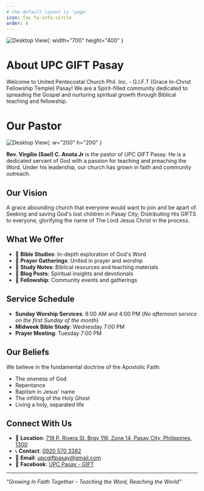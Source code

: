 ```yaml
---
# the default layout is 'page'
icon: fas fa-info-circle
order: 4
---
```


![Desktop View](https://ik.imagekit.io/g0xkgtz2g/giftchurch.jpg?updatedAt=1746626721382){: width="700" height="400" }

# About UPC GIFT Pasay

Welcome to United Pentecostal Church Phil. Inc. - G.I.F.T (Grace In-Christ Fellowship Temple) Pasay! We are a Spirit-filled community dedicated to spreading the Gospel and nurturing spiritual growth through Biblical teaching and fellowship.

# Our Pastor

![Desktop View](<https://ik.imagekit.io/g0xkgtz2g/490066295_1081477980682966_7613510574937348021_n(1).jpg?updatedAt=1746663282298>){: w="200" h="200" }

**Rev. Virgilio (Sael) C. Anota Jr** is the pastor of UPC GIFT Pasay. He is a dedicated servant of God with a passion for teaching and preaching the Word. Under his leadership, our church has grown in faith and community outreach.

## Our Vision

A grace abounding church that everyone would want to join and be apart of. Seeking and saving God's lost children in Pasay City; Distributing His GIFTS to everyone, glorifying the name of The Lord Jesus Christ in the process.

## What We Offer

- 📖 **Bible Studies**: In-depth exploration of God's Word
- 🙏 **Prayer Gatherings**: United in prayer and worship
- 📝 **Study Notes**: Biblical resources and teaching materials
- 💭 **Blog Posts**: Spiritual insights and devotionals
- 🤝 **Fellowship**: Community events and gatherings

## Service Schedule

- **Sunday Worship Services**: 8:00 AM and 4:00 PM (_No afternoon service on the first Sunday of the month_)
- **Midweek Bible Study**: Wednesday 7:00 PM
- **Prayer Meeting**: Tuesday 7:00 PM

## Our Beliefs

We believe in the fundamental doctrine of the Apostolic Faith:

- The oneness of God
- Repentance
- Baptism in Jesus' name
- The infilling of the Holy Ghost
- Living a holy, separated life

## Connect With Us

- 📍 **Location**: <a href="https://g.co/kgs/GXztGwH" target="_blank"> 719 P. Rivera St. Brgy 116, Zone 14, Pasay City, Philippines, 1300</a>
- 📞 **Contact**: <a href="tel:09205703382">0920 570 3382</a>
- 📧 **Email**: <a href="mailto:upcgiftpasay@gmail.com">upcgiftpasay@gmail.com</a>
- 📱 **Facebook**: <a href="https://www.facebook.com/GIFTPASAY" target="_blank">UPC Pasay - GIFT</a>

---

_"Growing In Faith Together - Teaching the Word, Reaching the World"_
